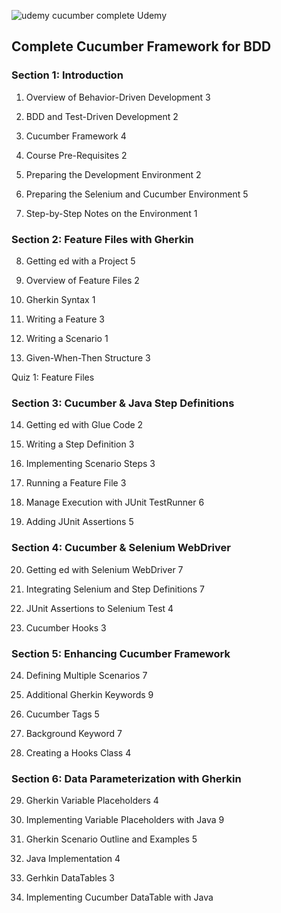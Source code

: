 ![udemy cucumber complete](https://github.com/Vasi-Cordea/UDEMY-Complete-Cucumber-Framework-for-BDD/assets/150058199/497778ce-4144-4381-a755-d334e0d7abc2)
Udemy
## Complete Cucumber Framework for BDD
### Section 1: Introduction
1. Overview of Behavior-Driven Development
3

2. BDD and Test-Driven Development
2

3. Cucumber Framework
4

4. Course Pre-Requisites
2

5. Preparing the Development Environment
2

6. Preparing the Selenium and Cucumber Environment
5

7. Step-by-Step Notes on the Environment
1
### Section 2: Feature Files with Gherkin
8. Getting ed with a Project
5

9. Overview of Feature Files
2

10. Gherkin Syntax
1

11. Writing a Feature
3

12. Writing a Scenario
1

13. Given-When-Then Structure
3

Quiz 1: Feature Files
### Section 3: Cucumber & Java Step Definitions
14. Getting ed with Glue Code
2

15. Writing a Step Definition
3

16. Implementing Scenario Steps
3

17. Running a Feature File
3

18. Manage Execution with JUnit TestRunner
6

19. Adding JUnit Assertions
5
### Section 4: Cucumber & Selenium WebDriver
20. Getting ed with Selenium WebDriver
7

21. Integrating Selenium and Step Definitions
7

22. JUnit Assertions to Selenium Test
4

23. Cucumber Hooks
3
### Section 5: Enhancing Cucumber Framework
24. Defining Multiple Scenarios
7

25. Additional Gherkin Keywords
9

26. Cucumber Tags
5

27. Background Keyword
7

28. Creating a Hooks Class
4
### Section 6: Data Parameterization with Gherkin
29. Gherkin Variable Placeholders
4

30. Implementing Variable Placeholders with Java
9

31. Gherkin Scenario Outline and Examples
5

32. Java Implementation
4

33. Gerhkin DataTables
3

34. Implementing Cucumber DataTable with Java


